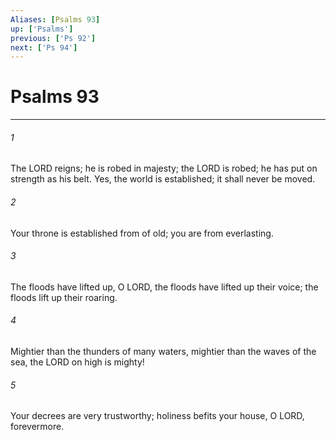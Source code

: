 ```yaml
---
Aliases: [Psalms 93]
up: ['Psalms']
previous: ['Ps 92']
next: ['Ps 94']
---
```

# Psalms 93
***



###### 1 
The LORD reigns; he is robed in majesty; the LORD is robed; he has put on strength as his belt. Yes, the world is established; it shall never be moved. 

###### 2 
Your throne is established from of old; you are from everlasting. 

###### 3 
The floods have lifted up, O LORD, the floods have lifted up their voice; the floods lift up their roaring. 

###### 4 
Mightier than the thunders of many waters, mightier than the waves of the sea, the LORD on high is mighty! 

###### 5 
Your decrees are very trustworthy; holiness befits your house, O LORD, forevermore.

